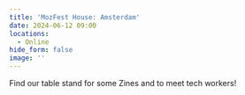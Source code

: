 ```yaml
---
title: 'MozFest House: Amsterdam'
date: 2024-06-12 09:00
locations:
  - Online
hide_form: false
image: ''
---
```


Find our table stand for some Zines and to meet tech workers!
